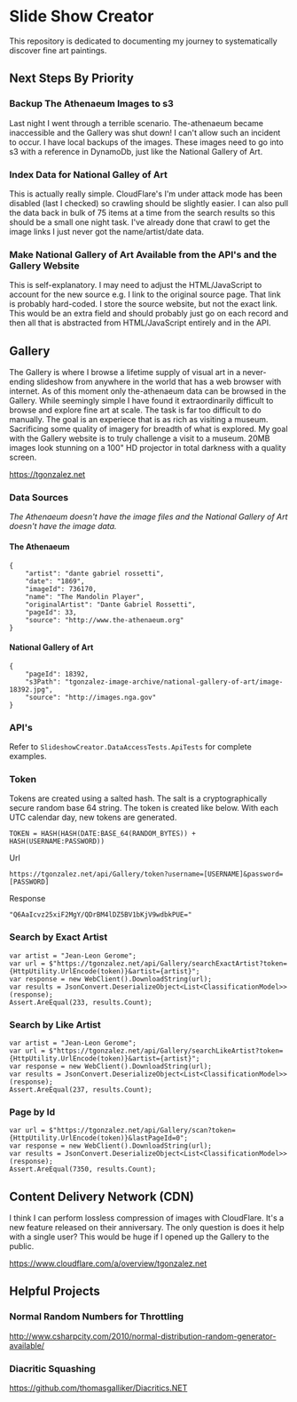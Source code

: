 # Slide Show Creator

This repository is dedicated to documenting my journey to systematically discover fine art paintings.

## Next Steps By Priority

### Backup The Athenaeum Images to s3
Last night I went through a terrible scenario. The-athenaeum became inaccessible and the Gallery was shut down! I can't allow such an incident to occur. I have local backups of the images. These images need to go into s3 with a reference in DynamoDb, just like the National Gallery of Art.

### Index Data for National Galley of Art
This is actually really simple. CloudFlare's I'm under attack mode has been disabled (last I checked) so crawling should be slightly easier. I can also pull the data back in bulk of 75 items at a time from the search results so this should be a small one night task. I've already done that crawl to get the image links I just never got the name/artist/date data.

### Make National Gallery of Art Available from the API's and the Gallery Website
This is self-explanatory. I may need to adjust the HTML/JavaScript to account for the new source e.g. I link to the original source page. That link is probably hard-coded. I store the source website, but not the exact link. This would be an extra field and should probably just go on each record and then all that is abstracted from HTML/JavaScript entirely and in the API.

## Gallery
The Gallery is where I browse a lifetime supply of visual art in a never-ending slideshow from anywhere in the world that has a web browser with internet. As of this moment only the-athenaeum data can be browsed in the Gallery. While seemingly simple I have found it extraordinarily difficult to browse and explore fine art at scale. The task is far too difficult to do manually. The goal is an experiece that is as rich as visiting a museum. Sacrificing some quality of imagery for breadth of what is explored. My goal with the Gallery website is to truly challenge a visit to a museum. 20MB images look stunning on a 100" HD projector in total darkness with a quality screen.

https://tgonzalez.net

### Data Sources

*The Athenaeum doesn't have the image files and the National Gallery of Art doesn't have the image data.*

#### The Athenaeum

    {
        "artist": "dante gabriel rossetti",
        "date": "1869",
        "imageId": 736170,
        "name": "The Mandolin Player",
        "originalArtist": "Dante Gabriel Rossetti",
        "pageId": 33,
        "source": "http://www.the-athenaeum.org"
    }

#### National Gallery of Art

    {
        "pageId": 18392,
        "s3Path": "tgonzalez-image-archive/national-gallery-of-art/image-18392.jpg",
        "source": "http://images.nga.gov"
    }

### API's

Refer to `SlideshowCreator.DataAccessTests.ApiTests` for complete examples.

### Token

Tokens are created using a salted hash. The salt is a cryptographically secure random base 64 string. The token is created like below. With each UTC calendar day, new tokens are generated.

    TOKEN = HASH(HASH(DATE:BASE_64(RANDOM_BYTES)) + HASH(USERNAME:PASSWORD))

Url

    https://tgonzalez.net/api/Gallery/token?username=[USERNAME]&password=[PASSWORD]

Response

    "Q6AaIcvz25xiF2MgY/QDrBM4lDZ5BV1bKjV9wdbkPUE="

### Search by Exact Artist
    var artist = "Jean-Leon Gerome";
    var url = $"https://tgonzalez.net/api/Gallery/searchExactArtist?token={HttpUtility.UrlEncode(token)}&artist={artist}";
    var response = new WebClient().DownloadString(url);
    var results = JsonConvert.DeserializeObject<List<ClassificationModel>>(response);
    Assert.AreEqual(233, results.Count);

### Search by Like Artist

    var artist = "Jean-Leon Gerome";
    var url = $"https://tgonzalez.net/api/Gallery/searchLikeArtist?token={HttpUtility.UrlEncode(token)}&artist={artist}";
    var response = new WebClient().DownloadString(url);
    var results = JsonConvert.DeserializeObject<List<ClassificationModel>>(response);
    Assert.AreEqual(237, results.Count);

### Page by Id

    var url = $"https://tgonzalez.net/api/Gallery/scan?token={HttpUtility.UrlEncode(token)}&lastPageId=0";
    var response = new WebClient().DownloadString(url);
    var results = JsonConvert.DeserializeObject<List<ClassificationModel>>(response);
    Assert.AreEqual(7350, results.Count);

## Content Delivery Network (CDN)

I think I can perform lossless compression of images with CloudFlare. It's a new feature released on their anniversary. The only question is does it help with a single user? This would be huge if I opened up the Gallery to the public.

https://www.cloudflare.com/a/overview/tgonzalez.net

## Helpful Projects

### Normal Random Numbers for Throttling
http://www.csharpcity.com/2010/normal-distribution-random-generator-available/

### Diacritic Squashing
https://github.com/thomasgalliker/Diacritics.NET
